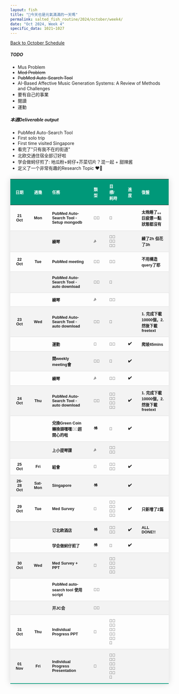 ```yaml
---
layout: fish
title: "🎐今天也是元氣滿滿的一天嗎"
permalink: salted_fish_routine/2024/october/week4/
date: "Oct 2024, Week 4"
specific_data: 1021~1027
---
```



<a href="{{ '/salted_fish_routine/2024/october/' | relative_url }}">Back to October Schedule</a>

<style>
    /* table :is(td, th) {
  border: 1px solid black;
  padding: 0.3em;
} */

 table {
    width: 100%;
    border-collapse: collapse;
    margin: 25px 0;
    font-size: 0.9em;
    font-family: sans-serif;
    font-weight: bold;
    box-shadow: 0 0 20px rgba(0, 0, 0, 0.15);
 }
 
 table thead tr {
    background-color: #009879;
    color: #ffffff;
    text-align: left;
}

table th, table td {
     padding: 12px 15px;
}

table tbody tr {
    font-weight: bold;
    border-bottom: 1px solid #dddddd;
    cursor: grabbing;
}

table tbody tr:nth-of-type(even) {
    background-color: #f3f3f3;
}

table tbody tr:last-of-type {
    border-bottom: 2px solid #009879;
}

table tbody tr:hover {
    font-weight: bold;
    color: #009879;
}

/* thead:tr {
  background-color: transparent;
}

tbody tr:nth-child(even) {
  background-color: lightblue;
}
tbody tr:nth-child(odd) {
  background-color: lightgreen;
} */
</style>


##### TODO
 - Mus Problem
 - ~~Med Problem~~  
 - ~~PubMed Auto-Search Tool~~  
 - AI-Based Affective Music Generation Systems: A Review of Methods and Challenges
 - 要有自己的事業
 - 閱讀
 - 運動



##### 本週Deliverable output
- PubMed Auto-Search Tool
- First solo trip
- First time visited Singapore
- 看完了"只有我不在的街道"
- 北欧交通住宿全部订好啦
- 学会做蚵仔煎了: 地瓜粉+蚵仔+芥菜切片？混一起 + 甜辣酱
- 定义了一个非常有趣的Research Topic ❤️‍🔥


| **日期**  | **週幾** | **任務**                                | **類型** | **目標/耗時** | **進度** | **復盤**                               |
| :-------: | :------: | :-------------------------------------- | :------- | :------------ | :------: | :------------------------------------- |
|  21 Oct   |   Mon    | PubMed Auto-Search Tool - Setup mongodb | 👩‍🚀        | 🧊             |          | 太晚睡了。。巨疲憊一點狀態都沒有       |
|           |          | 練琴                                    | 🎶        | 🧊🧊🧊🧊🧊🧊        |          | 練了2h 但花了3h                        |
|  22 Oct   |   Tue    | PubMed meeting                          | 👩‍🚀        | 🧊🧊            |          | 不用構造query了耶                      |
|           |          | PubMed Auto-Search Tool - auto download | 👩‍🚀        | 🧊             |          |                                        |
|           |          | 練琴                                    | 🎶        | 🧊🧊            |          |                                        |
|  23 Oct   |   Wed    | PubMed Auto-Search Tool - auto download | 👩‍🚀        | 🧊             |          | 1. 完成下載10000個，2.然後下載freetext |
|           |          | 運動                                    | 💪        | 🧊🧊            |    ✔️     | 爬坡45mins                             |
|           |          | 開weekly meeting會                      | 👩‍🚀        | 🫧             |    ✔️     |                                        |
|           |          | 練琴                                    | 🎶        | 🧊🧊            |    ✔️     |                                        |
|  24 Oct   |   Thu    | PubMed Auto-Search Tool - auto download | 👩‍🚀        | 🧊🧊🧊🧊🧊🧊🧊🧊      |    ✔️     | 1. 完成下載10000個，2.然後下載freetext |
|           |          | 兌換Green Coin轉換頭嘿嘿🥳🥳超開心的啦    | 🪅        | 🧊             |    ✔️     |                                        |
|           |          | 上小提琴課                              | 🎶        | 🧊🧊🧊🧊          |          |                                        |
|  25 Oct   |   Fri    | 組會                                    | 🤠        | 🧊🧊🧊🧊          |    ✔️     |                                        |
| 26-28 Oct | Sat-Mon  | Singapore                               | 🪅        |               |    ✔️     |                                        |
|  29 Oct   |   Tue    | Med Survey                              | 🤠        | 🧊🧊🧊🧊🧊🧊🧊🧊      |    ✔️     | 只新增了2篇                            |
|           |          | 订北欧酒店                              | 🪅        | 🧊🧊🧊🧊          |    ✔️     | ALL DONE!!                             |
|           |          | 学会做蚵仔煎了                          | 🪅        | 🧊             |    ✔️     |                                        |
|  30 Oct   |   Wed    | Med Survey + PPT                        | 🤠        | 🧊🧊🧊🧊🧊🧊🧊🧊      |          |                                        |
|           |          | PubMed auto-search tool 使用script      | 👩‍🚀        |               |          |                                        |
|           |          | 开JC会                                  | 👩‍🚀        |               |          |                                        |
|  31 Oct   |   Thu    | Individual Progress PPT                 | 🤠        | 🧊🧊🧊🧊🧊🧊🧊🧊🧊🧊🧊   |          |                                        |
|  01 Nov   |   Fri    | Individual Progress Presentation        | 🤠        | 🧊🧊🧊🧊🧊🧊🧊🧊🧊🧊🧊   |          |                                        |